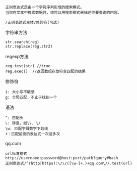 ```
正则表达式是由一个字符序列形成的搜索模式。
当你在文本中搜索数据时，你可以用搜索模式来描述你要查询的内容。
```

```
/正则表达式主体/修饰符(可选)
```

字符串方法

```
str.search(reg)
str.replace(reg,str2)
```

regexp方法

```
reg.test(str) //true
reg.exec()  //返回数组存放符合匹配的结果
```

修饰符

```
i: 大小写不敏感
g: 全局匹配，不止于找到一个
```

语法

```
^: 匹配头
\: 转意，如\\. \/
\w: 匹配字母数字下划线
+：匹配前面的表达式一次或多次
```

qq.com

```
url标准格式
http://username:password@host:port/path?query#hash
正则表达式/^(http|https):\/\/([\w-]+.)+qq.com\//.test(url)
```

